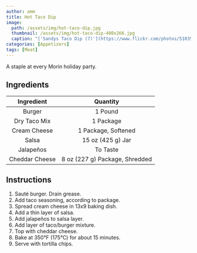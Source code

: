 ```yaml
---
author: amm
title: Hot Taco Dip
image:
  path: /assets/img/hot-taco-dip.jpg
  thumbnail: /assets/img/hot-taco-dip-400x266.jpg
  caption: "['Sandys Taco Dip (7)'](https://www.flickr.com/photos/51035644485@N01/12176675294) by [RobynAnderson](https://www.flickr.com/photos/51035644485@N01) is licensed under [CC BY-NC-ND 2.0](https://creativecommons.org/licenses/by-nc-nd/2.0/?ref=ccsearch&atype=rich)"
categories: [Appetizers]
tags: [Meat]
---
```


A staple at every Morin holiday party.

## Ingredients

| Ingredient | Quantity |
|:-:|:-:|
| Burger | 1 Pound |
| Dry Taco Mix | 1 Package |
| Cream Cheese | 1 Package, Softened |
| Salsa | 15 oz (425 g) Jar |
| Jalapeños | To Taste |
| Cheddar Cheese | 8 oz (227 g) Package, Shredded |

## Instructions

1. Sauté burger. Drain grease.
2. Add taco seasoning, according to package.
3. Spread cream cheese in 13x9 baking dish.
4. Add a thin layer of salsa.
5. Add jalapeños to salsa layer.
6. Add layer of taco/burger mixture.
7. Top with cheddar cheese.
8. Bake at 350&deg;F (175&deg;C) for about 15 minutes.
9. Serve with tortilla chips.

